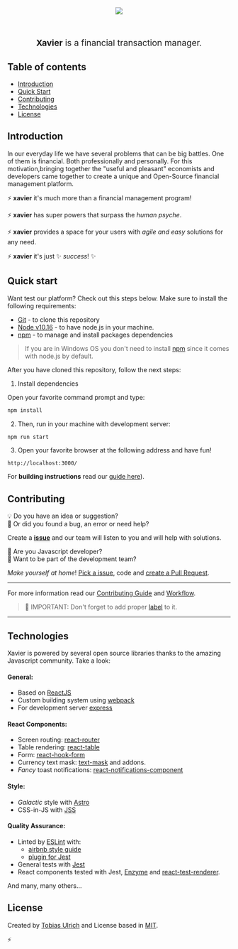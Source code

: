 <p align="center" style="margin:16px">
<img src="https://tobiasbu.github.io/img/xavier_logo.png"/>
</p>
<br>
<p align="center" style="font-size: 1.2rem;"><strong>Xavier</strong> is a financial transaction manager. </p>


## Table of contents

- [Introduction](#introduction)
- [Quick Start](#quick-start)
- [Contributing](#contributing)
- [Technologies](#technologies)
- [License](#license)

## Introduction

In our everyday life we ​​have several problems that can be big battles. One of them is financial. Both professionally and personally. For this motivation,bringing together the "useful and pleasant" economists and developers came together to create a unique and Open-Source financial management platform.

:zap: **xavier** it's much more than a financial management program!

:zap: **xavier** has super powers that surpass the _human psyche_.

:zap: **xavier** provides a space for your users with _agile and easy_ solutions for any need.

:zap: **xavier** it's just :sparkles: _success_! :sparkles:

## Quick start

Want test our platform? Check out this steps below. Make sure to install the following requirements:

- [Git](https://git-scm.com/) - to clone this repository
- [Node v10.16](https://nodejs.org/en/) - to have node.js in your machine.
- [npm](https://www.npmjs.com/) - to manage and install packages dependencies

> If you are in Windows OS you don't need to install [npm](https://www.npmjs.com/) since it comes with node.js by default.

After you have cloned this repository, follow the next steps:

1. Install dependencies 

Open your favorite command prompt and type:

```bash
npm install
```
2. Then, run in your machine with development server:

```bash
npm run start
```

3. Open your favorite browser at the following address and have fun!

```
http://localhost:3000/
```

For **building instructions** read our [guide here](https://github.com/tobiasbu/xavier/blob/master/docs/BUILIDING.MD)).

## Contributing

:bulb: Do you have an idea or suggestion?<br/>:bug: Or did you found a bug, an error or need help?

Create a **[issue](https://github.com/tobiasbu/xavier/issues/new/choose)** and our team will listen to you and will help with solutions. 

:metal: Are you Javascript developer?<br />
:metal: Want to be part of the development team?

_Make yourself at home_! [Pick a issue](https://github.com/tobiasbu/xavier/issues), code and [create a Pull Request](https://github.com/tobiasbu/xavier/pulls).

---

For more information read our [Contributing Guide](https://github.com/tobiasbu/xavier/blob/master/docs/CONTRIBUTING.MD) and [Workflow](https://github.com/tobiasbu/xavier/blob/master/docs/WORKFLOW.MD). 

> :rotating_light: IMPORTANT: Don't forget to add proper [label](https://github.com/tobiasbu/xavier/labels) to it.

---

## Technologies

Xavier is powered by several open source libraries thanks to the amazing Javascript community.
Take a look:

#### General:

- Based on [ReactJS](https://pt-br.reactjs.org/)
- Custom building system using [webpack](https://webpack.js.org/)
- For development server [express](https://expressjs.com/)

#### React Components:

- Screen routing: [react-router](https://reacttraining.com/react-router/web/guides/quick-start) 
- Table rendering: [react-table](https://github.com/tannerlinsley/react-table)
- Form: [react-hook-form](https://react-hook-form.com/)
- Currency text mask: [text-mask](https://github.com/text-mask/text-mask) and addons.
- _Fancy_ toast notifications: [react-notifications-component](https://teodosii.github.io/react-notifications-component/)

#### Style:

- _Galactic_ style with [Astro](https://github.com/magnetis/astro)
- CSS-in-JS with [JSS](https://cssinjs.org/?v=v10.0.0)

#### Quality Assurance:

- Linted by [ESLint](https://eslint.org/) with:
   - [airbnb style guide](https://github.com/airbnb/javascript)
   - [plugin for Jest](https://github.com/jest-community/eslint-plugin-jest)
- General tests with [Jest](https://jestjs.io/)
- React components tested with Jest, [Enzyme](https://airbnb.io/enzyme/) and [react-test-renderer](https://pt-br.reactjs.org/docs/test-renderer.html).

And many, many others...

## License

Created by [Tobias Ulrich](https://github.com/tobiasbu) and License based in [MIT](https://github.com/tobiasbu/xavier/blob/master/LICENSE).





:zap: